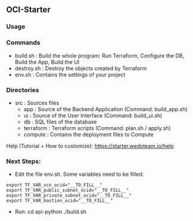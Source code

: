 ## OCI-Starter
### Usage 

### Commands
- build.sh      : Build the whole program: Run Terraform, Configure the DB, Build the App, Build the UI
- destroy.sh    : Destroy the objects created by Terraform
- env.sh        : Contains the settings of your project

### Directories
- src           : Sources files
    - app       : Source of the Backend Application (Command: build_app.sh)
    - ui        : Source of the User Interface (Command: build_ui.sh)
    - db        : SQL files of the database
    - terraform : Terraform scripts (Command: plan.sh / apply.sh)
  - compute     : Contains the deployment files to Compute

Help (Tutorial + How to customize): https://starter.wedoteam.io/help

### Next Steps:
- Edit the file env.sh. Some variables need to be filled:
```
export TF_VAR_vcn_ocid="__TO_FILL__"
export TF_VAR_public_subnet_ocid="__TO_FILL__"
export TF_VAR_private_subnet_ocid="__TO_FILL__"
export TF_VAR_bastion_ocid="__TO_FILL__"
```

- Run:
  cd api-python
  ./build.sh
